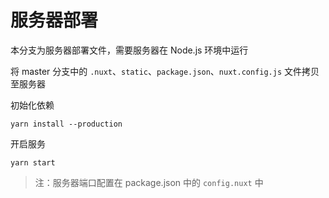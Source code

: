 # 服务器部署

本分支为服务器部署文件，需要服务器在 Node.js 环境中运行

将 master 分支中的 `.nuxt`、`static`、`package.json`、`nuxt.config.js` 文件拷贝至服务器

初始化依赖

```
yarn install --production
```

开启服务

```
yarn start
```

> 注：服务器端口配置在 package.json 中的 `config.nuxt` 中